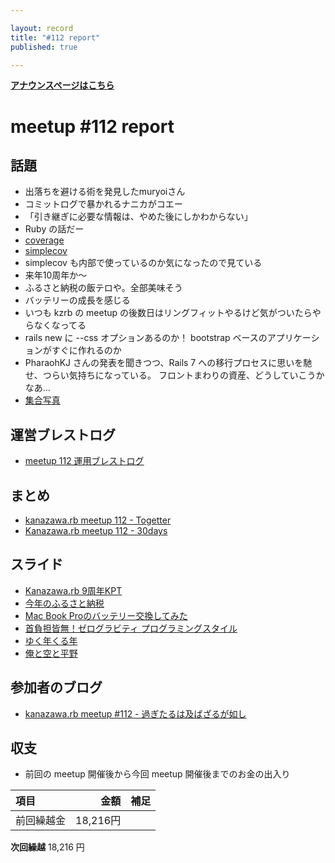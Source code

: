 ```yaml
---

layout: record
title: "#112 report"
published: true

---
```


<div style="text-align: left;"><a href="./"><strong>アナウンスページはこちら</strong></a></div>

# meetup #112 report

## 話題

* 出落ちを避ける術を発見したmuryoiさん
* コミットログで暴かれるナニカがコエー
* 「引き継ぎに必要な情報は、やめた後にしかわからない」
* Ruby の話だー
* [coverage](https://docs.ruby-lang.org/ja/latest/library/coverage.html)
* [simplecov](https://github.com/simplecov-ruby/simplecov#example-output)
* simplecov も内部で使っているのか気になったので見ている
* 来年10周年か〜
* ふるさと納税の飯テロや。全部美味そう
* バッテリーの成長を感じる
* いつも kzrb の meetup の後数日はリングフィットやるけど気がついたらやらなくなってる
* rails new に --css オプションあるのか！ bootstrap ベースのアプリケーションがすぐに作れるのか
* PharaohKJ さんの発表を聞きつつ、Rails 7 への移行プロセスに思いを馳せ、つらい気持ちになっている。
フロントまわりの資産、どうしていこうかなあ…
* [集合写真](https://30d.jp/kzrb/102/photo/55)

## 運営ブレストログ

* [meetup 112 運用ブレストログ](https://github.com/kanazawarb/meetup/wiki/meetup-112-%E9%81%8B%E7%94%A8%E3%83%96%E3%83%AC%E3%82%B9%E3%83%88%E3%83%AD%E3%82%B0)

## まとめ

* [kanazawa.rb meetup 112 - Togetter](https://togetter.com/li/1819489)
* [Kanazawa.rb meetup 112 - 30days](https://30d.jp/kzrb/102)

## スライド

* [Kanazawa.rb 9周年KPT](https://speakerdeck.com/cottondesu/kanazawa-dot-rb-9th-anniversary-kpt)
* [今年のふるさと納税](https://speakerdeck.com/sat/jin-nian-falsehurusatona-shui)
* [Mac Book Proのバッテリー交換してみた](https://speakerdeck.com/cottondesu/i-replaced-the-battery-in-my-mac-book-pro)
* [首負担皆無！ゼログラビティ プログラミングスタイル](https://speakerdeck.com/kiyohara/shou-fu-dan-jie-wu-zerogurabitei-puroguramingusutairu)
* [ゆく年くる年](https://speakerdeck.com/sat/yukunian-kurunian)
* [俺と空と平野](https://www.icloud.com/keynote/044WSG4mDaNAxuWt_MLak4qOQ#%E4%BF%BA%E3%81%A8%E7%A9%BA%E3%81%A8%E5%B9%B3%E9%87%8E)

## 参加者のブログ

* [kanazawa\.rb meetup \#112 \- 過ぎたるは及ばざるが如し](https://cotton-desu.hatenablog.com/entry/2021/12/23/130000)

## 収支

* 前回の meetup 開催後から今回 meetup 開催後までのお金の出入り

|項目                           |金額         |補足                                               |
|:------------------------------|------------:|:--------------------------------------------------|
| 前回繰越金                    |       18,216円 |                                                   |

**次回繰越**  18,216 円
